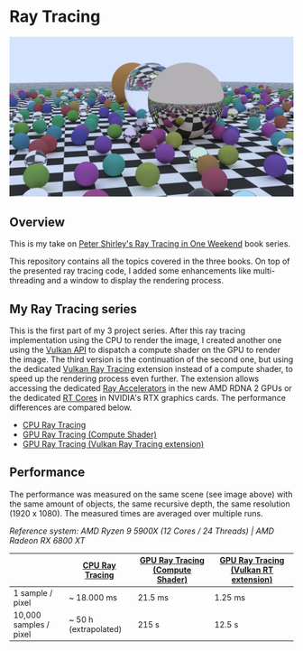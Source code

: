 # Ray Tracing

<img src="https://github.com/TwentyFiveSoftware/ray-tracing/blob/master/sceneRender.png">

## Overview

This is my take on [Peter Shirley's Ray Tracing in One Weekend](https://github.com/RayTracing/raytracing.github.io) book
series.

This repository contains all the topics covered in the three books. On top of the presented ray tracing code, I added
some enhancements like multi-threading and a window to display the rendering process.

## My Ray Tracing series

This is the first part of my 3 project series. After this ray tracing implementation using the CPU to render the image,
I created another one using the [Vulkan API](https://vulkan.org/) to dispatch a compute shader on the GPU to render the
image. The third version is the continuation of the second one, but using the
dedicated [Vulkan Ray Tracing](https://www.khronos.org/blog/vulkan-ray-tracing-final-specification-release) extension
instead of a compute shader, to speed up the rendering process even further. The extension allows accessing the
dedicated [Ray Accelerators](https://www.amd.com/de/technologies/rdna-2) in the new AMD RDNA 2 GPUs or the
dedicated [RT Cores](https://www.nvidia.com/de-de/design-visualization/technologies/turing-architecture/) in NVIDIA's
RTX graphics cards. The performance differences are compared below.

- [CPU Ray Tracing](https://github.com/TwentyFiveSoftware/ray-tracing)
- [GPU Ray Tracing (Compute Shader)](https://github.com/TwentyFiveSoftware/ray-tracing-gpu)
- [GPU Ray Tracing (Vulkan Ray Tracing extension)](https://github.com/TwentyFiveSoftware/ray-tracing-gpu-vulkan)

## Performance

The performance was measured on the same scene (see image above) with the same amount of objects, the same recursive
depth, the same resolution (1920 x 1080). The measured times are averaged over multiple runs.

*Reference system: AMD Ryzen 9 5900X (12 Cores / 24 Threads) | AMD Radeon RX 6800 XT*

| | [CPU Ray Tracing](https://github.com/TwentyFiveSoftware/ray-tracing) | [GPU Ray Tracing (Compute Shader)](https://github.com/TwentyFiveSoftware/ray-tracing-gpu) | [GPU Ray Tracing (Vulkan RT extension)](https://github.com/TwentyFiveSoftware/ray-tracing-gpu-vulkan) |
| --- | --- | --- | --- |
| 1 sample / pixel | ~ 18.000 ms | 21.5 ms | 1.25 ms |
| 10,000 samples / pixel | ~ 50 h (extrapolated) | 215 s | 12.5 s |
